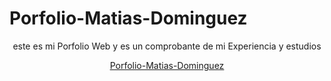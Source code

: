 # Porfolio-Matias-Dominguez

<center>
  <p>este es mi Porfolio Web y es un comprobante de mi Experiencia y estudios</p>
</center>

<center>
<a href="https://matiasnicolasdominguez.github.io/Porfolio-Matias-Dominguez/">Porfolio-Matias-Dominguez</a>
</center>
